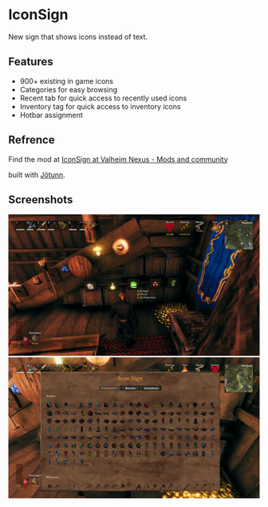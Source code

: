 # IconSign

New sign that shows icons instead of text.

## Features

- 900+ existing in game icons
- Categories for easy browsing
- Recent tab for quick access to recently used icons
- Inventory tag for quick access to inventory icons
- Hotbar assignment

## Refrence

Find the mod at [IconSign at Valheim Nexus - Mods and community](https://www.nexusmods.com/valheim/mods/2891)

built with [Jötunn](https://github.com/Valheim-Modding/Jotunn).  

## Screenshots

![improved storage with icon signs](./IconSign/Docs/IconSign-used-to-visually-improve-storage.jpg)
![categories for browsing](./IconSign/Docs/IconSign-categories-for-browsing.jpg)




